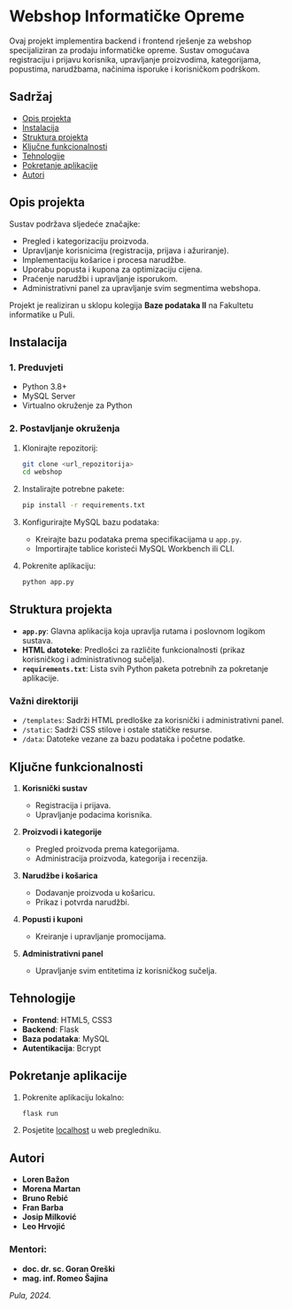 # Webshop Informatičke Opreme

Ovaj projekt implementira backend i frontend rješenje za webshop specijaliziran za prodaju informatičke opreme. Sustav omogućava registraciju i prijavu korisnika, upravljanje proizvodima, kategorijama, popustima, narudžbama, načinima isporuke i korisničkom podrškom.

## Sadržaj
- [Opis projekta](#opis-projekta)
- [Instalacija](#instalacija)
- [Struktura projekta](#struktura-projekta)
- [Ključne funkcionalnosti](#ključne-funkcionalnosti)
- [Tehnologije](#tehnologije)
- [Pokretanje aplikacije](#pokretanje-aplikacije)
- [Autori](#autori)

## Opis projekta

Sustav podržava sljedeće značajke:
- Pregled i kategorizaciju proizvoda.
- Upravljanje korisnicima (registracija, prijava i ažuriranje).
- Implementaciju košarice i procesa narudžbe.
- Uporabu popusta i kupona za optimizaciju cijena.
- Praćenje narudžbi i upravljanje isporukom.
- Administrativni panel za upravljanje svim segmentima webshopa.

Projekt je realiziran u sklopu kolegija **Baze podataka II** na Fakultetu informatike u Puli.

## Instalacija

### 1. Preduvjeti
- Python 3.8+
- MySQL Server
- Virtualno okruženje za Python

### 2. Postavljanje okruženja

1. Klonirajte repozitorij:
   ```bash
   git clone <url_repozitorija>
   cd webshop
   ```

2. Instalirajte potrebne pakete:
   ```bash
   pip install -r requirements.txt
   ```

3. Konfigurirajte MySQL bazu podataka:
   - Kreirajte bazu podataka prema specifikacijama u `app.py`.
   - Importirajte tablice koristeći MySQL Workbench ili CLI.

4. Pokrenite aplikaciju:
   ```bash
   python app.py
   ```

## Struktura projekta

- **`app.py`**: Glavna aplikacija koja upravlja rutama i poslovnom logikom sustava.
- **HTML datoteke**: Predlošci za različite funkcionalnosti (prikaz korisničkog i administrativnog sučelja).
- **`requirements.txt`**: Lista svih Python paketa potrebnih za pokretanje aplikacije.

### Važni direktoriji
- `/templates`: Sadrži HTML predloške za korisnički i administrativni panel.
- `/static`: Sadrži CSS stilove i ostale statičke resurse.
- `/data`: Datoteke vezane za bazu podataka i početne podatke.

## Ključne funkcionalnosti

1. **Korisnički sustav**
   - Registracija i prijava.
   - Upravljanje podacima korisnika.

2. **Proizvodi i kategorije**
   - Pregled proizvoda prema kategorijama.
   - Administracija proizvoda, kategorija i recenzija.

3. **Narudžbe i košarica**
   - Dodavanje proizvoda u košaricu.
   - Prikaz i potvrda narudžbi.

4. **Popusti i kuponi**
   - Kreiranje i upravljanje promocijama.

5. **Administrativni panel**
   - Upravljanje svim entitetima iz korisničkog sučelja.

## Tehnologije

- **Frontend**: HTML5, CSS3
- **Backend**: Flask
- **Baza podataka**: MySQL
- **Autentikacija**: Bcrypt

## Pokretanje aplikacije

1. Pokrenite aplikaciju lokalno:
   ```bash
   flask run
   ```

2. Posjetite [localhost](http://127.0.0.1:5000) u web pregledniku.

## Autori
- **Loren Bažon**
- **Morena Martan**
- **Bruno Rebić**
- **Fran Barba**
- **Josip Milković**
- **Leo Hrvojić**

### Mentori:
- **doc. dr. sc. Goran Oreški**
- **mag. inf. Romeo Šajina**

_Pula, 2024._
